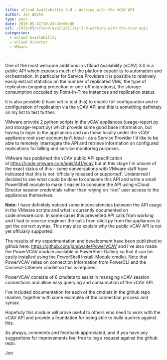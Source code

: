 ```yaml
---
title: vCloud Availability 3.0 – Working with the vCAV API
author: Jon Waite
type: post
date: 2019-05-11T10:23:46+00:00
url: /2019/05/vcloud-availability-3-0-working-with-the-vcav-api/
categories:
  - vCloud Availability
  - vCloud Director
  - VMware

---
```

One of the most welcome additions in vCloud Availability (vCAV) 3.0 is a public API which exposes much of the platform capability to automation and orchestration. In particular for Service Providers it is possible to relatively easily extract statistics on the number of replicated VMs, the type of replication (ongoing protection or one-off migrations), the storage consumption occupied by Point-In-Time instances and replication status.

It is also possible (I have yet to test this) to enable full configuration and re-configuration of replication via the vCAV API and this is something definitely on my list to test further.

VMware provide 2 python scripts in the vCAV appliances (usage-report.py and storage-report.py) which provide some good base information, but having to login to the appliances and run these locally under the vCAV appliance root user account isn't ideal -&nbsp;as a Service Provider I'd like to be able to remotely interrogate the API and retrieve information on configured replications for billing and service monitoring purposes.

VMware has published the vCAV public API specification at&nbsp;<https://code.vmware.com/apis/441/vcav> but at this stage I'm unsure of the exact status of this - some conversations with VMware staff have indicated that this is not 'officially released or supported'. Undeterred I decided to see what could be done to consume this API and write a small PowerShell module to make it easier to consume the API using vCloud Director session credentials rather than relying on 'root' user access to the appliances themselves.

**Note:** I have definitely noticed some inconsistencies between the API usage in the VMware scripts and what is currently documented on code.vmware.com. In some cases this prevented API calls from working and I had to reverse-engineer the calls from c4cli.py from the appliances to get the correct syntax. This may also explain why the public vCAV API is not yet officially supported.

The results of my experimentation and development have been published to github here:&nbsp;<https://github.com/jondwaite/PowerVCAV> and I've also made the PowerVCAV module available in PowerShell Gallery so that it can be easily installed using the PowerShell Install-Module cmdlet. Note that PowerVCAV relies on connection information from PowerCLI and the Connect-CIServer cmdlet so this is required.

PowerVCAV consists of 6 cmdlets to assist in managing vCAV session connections and allow easy querying and consumption of the vCAV API.

I've included documentation for each of the cmdlets in the github repo readme, together with some examples of the connection process and syntax.

Hopefully this module will prove useful to others who need to work with the vCAV API and provide a foundation for being able to build queries against this.

As always, comments and feedback appreciated, and if you have any suggestions for improvements feel free to log a request against the github repo.

Jon